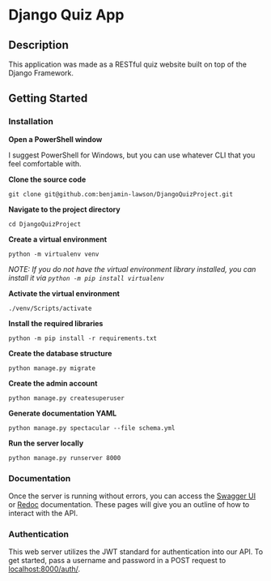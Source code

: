 # Django Quiz App

## Description
This application was made as a RESTful quiz website built on top of the Django Framework.

## Getting Started

### Installation
**Open a PowerShell window**

I suggest PowerShell for Windows, but you can use whatever CLI that you feel comfortable with.

**Clone the source code** 

```
git clone git@github.com:benjamin-lawson/DjangoQuizProject.git
```

**Navigate to the project directory** 

```
cd DjangoQuizProject
```

**Create a virtual environment** 

```
python -m virtualenv venv
```
*NOTE: If you do not have the virtual environment library installed, you can install it via `python -m pip install virtualenv`*

**Activate the virtual environment** 

```
./venv/Scripts/activate
```

**Install the required libraries** 

```
python -m pip install -r requirements.txt
```

**Create the database structure** 

```
python manage.py migrate
```

**Create the admin account**

```
python manage.py createsuperuser
```

**Generate documentation YAML**

```
python manage.py spectacular --file schema.yml
```

**Run the server locally**

```
python manage.py runserver 8000
```

### Documentation
Once the server is running without errors, you can access the 
[Swagger UI](http://localhost:8000/schema/swagger-ui) or [Redoc](http://localhost:8000/schema/swagger-ui) documentation.
These pages will give you an outline of how to interact with the API.

### Authentication
This web server utilizes the JWT standard for authentication into our API. To get started, pass a username and password 
in a POST request to [localhost:8000/auth/](http://localhost:8000/auth/).